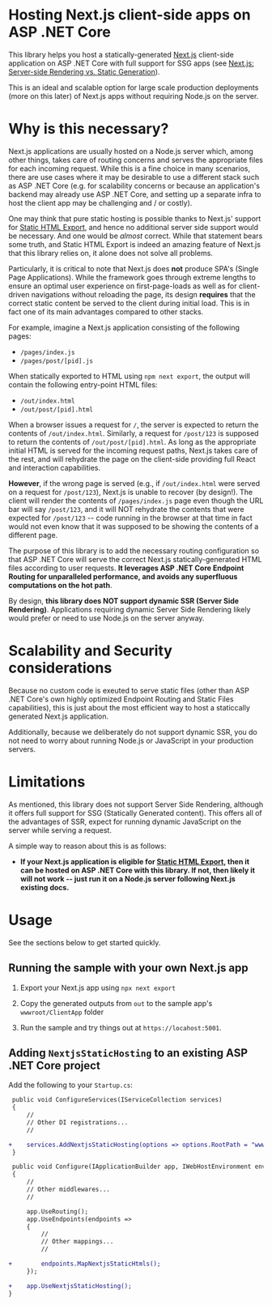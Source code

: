 # Hosting Next.js client-side apps on ASP .NET Core


This library helps you host a statically-generated [Next.js](https://nextjs.org/) client-side application on ASP .NET Core with full support for SSG apps (see [Next.js: Server-side Rendering vs. Static Generation](https://vercel.com/blog/nextjs-server-side-rendering-vs-static-generation)).

This is an ideal and scalable option for large scale production deployments (more on this later) of Next.js apps without requiring Node.js on the server.


# Why is this necessary?

Next.js applications are usually hosted on a Node.js server which, among other things, takes care of routing concerns and serves the appropriate files for each incoming request. While this is a fine choice in many scenarios, there are use cases where it may be desirable to use a different stack such as ASP .NET Core (e.g. for scalability concerns or because an application's backend may already use ASP .NET Core, and setting up a separate infra to host the client app may be challenging and / or costly).

One may think that pure static hosting is possible thanks to Next.js' support for [Static HTML Export](https://nextjs.org/docs/advanced-features/static-html-export), and hence no additional server side support would be necessary. And one would be *almost* correct. While that statement bears some truth, and Static HTML Export is indeed an amazing feature of Next.js that this library relies on, it alone does not solve all problems.

Particularly, it is critical to note that Next.js does **not** produce SPA's (Single Page Applications). While the framework goes through extreme lengths to ensure an optimal user experience on first-page-loads as well as for client-driven navigations without reloading the page, its design **requires** that the correct static content be served to the client during initial load. This is in fact one of its main advantages compared to other stacks.

For example, imagine a Next.js application consisting of the following pages:

* `/pages/index.js`
* `/pages/post/[pid].js`

When statically exported to HTML using `npm next export`, the output will contain the following entry-point HTML files:

* `/out/index.html`
* `/out/post/[pid].html`

When a browser issues a request for `/`, the server is expected to return the contents of `/out/index.html`. Similarly, a request for `/post/123` is supposed to return the contents of `/out/post/[pid].html`. As long as the appropriate initial HTML is served for the incoming request paths, Next.js takes care of the rest, and will rehydrate the page on the client-side providing full React and interaction capabilities.

**However**, if the wrong page is served (e.g., if `/out/index.html` were served on a request for `/post/123`), Next.js is unable to recover (by design!). The client will render the contents of `/pages/index.js` page even though the URL bar will say `/post/123`, and it will NOT rehydrate the contents that were expected for `/post/123` -- code running in the browser at that time in fact would not even know that it was supposed to be showing the contents of a different page.

The purpose of this library is to add the necessary routing configuration so that ASP .NET Core will serve the correct Next.js statically-generated HTML files according to user requests. **It leverages ASP .NET Core Endpoint Routing for unparalleled performance, and avoids any superfluous computations on the hot path**.

By design, **this library does NOT support dynamic SSR (Server Side Rendering)**. Applications requiring dynamic Server Side Rendering likely would prefer or need to use Node.js on the server anyway.


# Scalability and Security considerations

Because no custom code is exeuted to serve static files (other than ASP .NET Core's own highly optimized Endpoint Routing and Static Files capabilities), this is just about the most efficient way to host a staticcally generated Next.js application.

Additionally, because we deliberately do not support dynamic SSR, you do not need to worry about running Node.js or JavaScript in your production servers.


# Limitations

As mentioned, this library does not support Server Side Rendering, although it offers full support for SSG (Statically Generated content). This offers all of the advantages of SSR, expect for running dynamic JavaScript on the server while serving a request.

A simple way to reason about this is as follows:

* **If your Next.js application is eligible for [Static HTML Export](https://nextjs.org/docs/advanced-features/static-html-export), then it can be hosted on ASP .NET Core with this library. If not, then likely it will not work -- just run it on a Node.js server following Next.js existing docs.**


# Usage

See the sections below to get started quickly.

## Running the sample with your own Next.js app

1. Export your Next.js app using `npx next export`

2. Copy the generated outputs from `out` to the sample app's `wwwroot/ClientApp` folder

3. Run the sample and try things out at `https://locahost:5001`.


## Adding `NextjsStaticHosting` to an existing ASP .NET Core project

Add the following to your `Startup.cs`:

```diff
 public void ConfigureServices(IServiceCollection services)
 {
     //
     // Other DI registrations...
     //

+    services.AddNextjsStaticHosting(options => options.RootPath = "wwwroot/ClientApp");
 }

 public void Configure(IApplicationBuilder app, IWebHostEnvironment env)
 {
     //
     // Other middlewares...
     //

     app.UseRouting();
     app.UseEndpoints(endpoints =>
     {
         //
         // Other mappings...
         //

+        endpoints.MapNextjsStaticHtmls();
     });

+    app.UseNextjsStaticHosting();
}
```
